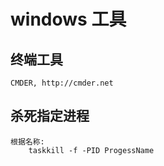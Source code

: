 # windows 工具

## 终端工具

    CMDER, http://cmder.net

## 杀死指定进程

    根据名称:
        taskkill -f -PID ProgessName
